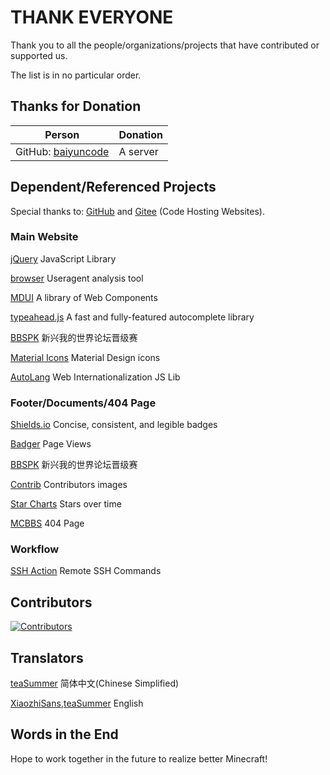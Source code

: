 # THANK EVERYONE

Thank you to all the people/organizations/projects that have contributed or supported us.

The list is in no particular order.


## Thanks for Donation

| Person                                              | Donation |
|-----------------------------------------------------|----------|
| GitHub: [baiyuncode](https://github.com/baiyuncode) | A server |


## Dependent/Referenced Projects

Special thanks to: [GitHub](https://github.com) and [Gitee](https://gitee.com) (Code Hosting Websites).

### Main Website

[jQuery](https://github.com/jquery/jquery) JavaScript Library

[browser](https://github.com/mumuy/browser) Useragent analysis tool

[MDUI](https://github.com/zdhxiong/mdui) A library of Web Components

[typeahead.js](https://github.com/twitter/typeahead.js) A fast and fully-featured autocomplete library

[BBSPK](https://github.com/LYOfficial/BBSPK) 新兴我的世界论坛晋级赛

[Material Icons](https://github.com/google/material-design-icons) Material Design icons

[AutoLang](https://github.com/TheChuan1503/AutoLang) Web Internationalization JS Lib

### Footer/Documents/404 Page

[Shields.io](https://github.com/badges/shields) Concise, consistent, and legible badges

[Badger](https://badges.toozhao.com) Page Views

[BBSPK](https://github.com/LYOfficial/BBSPK) 新兴我的世界论坛晋级赛

[Contrib](https://github.com/lacolaco/contributors-img) Contributors images

[Star Charts](https://github.com/caarlos0/starcharts) Stars over time

[MCBBS](https://www.mcbbs.net) 404 Page

### Workflow

[SSH Action](https://github.com/fifsky/ssh-action) Remote SSH Commands


## Contributors

[![Contributors](https://contrib.rocks/image?repo=teaSummer/MCiSEE)](https://github.com/teaSummer/MCiSEE/graphs/contributors)


## Translators

[teaSummer](https://github.com/teaSummer) 简体中文(Chinese Simplified)

[XiaozhiSans](https://github.com/XiaozhiSans),[teaSummer](https://github.com/teaSummer) English



## Words in the End

Hope to work together in the future to realize better Minecraft!
